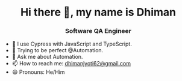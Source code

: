<h1 align="center"> Hi there 👋, my name is Dhiman</h1>
<h3 align="center"> Software QA Engineer </h3>


- 🔭 I use Cypress with JavaScript and TypeScript.
- 🌱 Trying to be perfect @Automation.
- 💬 Ask me about Automation.
- 📫 How to reach me: dhimanjyoti62@gmail.com
- 😄 Pronouns: He/Him





